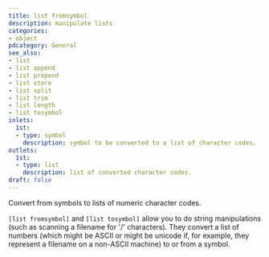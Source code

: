 ```yaml
---
title: list fromsymbol
description: manipulate lists
categories:
- object
pdcategory: General
see_also:
- list
- list append
- list prepend
- list store
- list split
- list trim
- list length
- list tosymbol
inlets:
  1st:
  - type: symbol
    description: symbol to be converted to a list of character codes.
outlets:
  1st:
  - type: list
    description: list of converted character codes.
draft: false
---
```

Convert from symbols to lists of numeric character codes.

`[list fromsymbol]` and `[list tosymbol]` allow you to do string manipulations (such as scanning a filename for '/' characters). They convert a list of numbers (which might be ASCII or might be unicode if, for example, they represent a filename on a non-ASCII machine) to or from a symbol.
